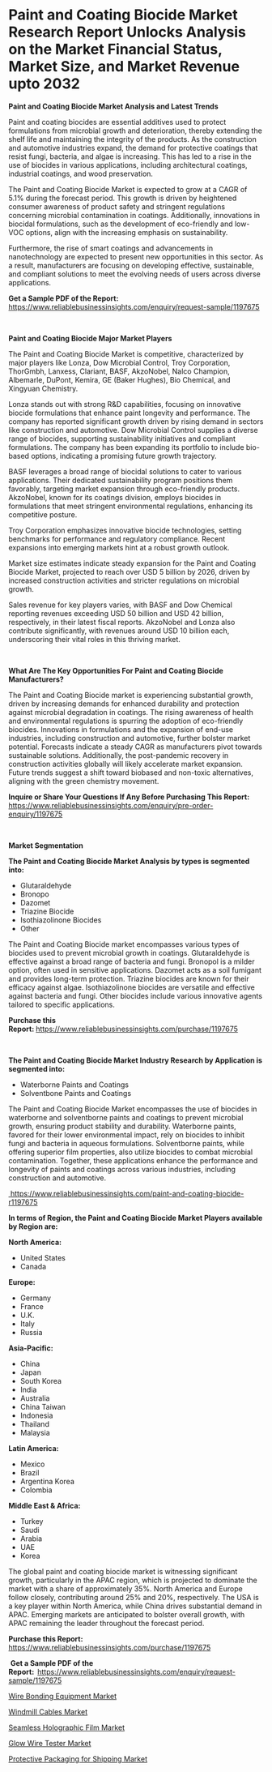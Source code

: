 <p><h1>Paint and Coating Biocide Market Research Report Unlocks Analysis on the Market Financial Status, Market Size, and Market Revenue upto 2032</h1></p><p><strong>Paint and Coating Biocide Market Analysis and Latest Trends</strong></p>
<p><p>Paint and coating biocides are essential additives used to protect formulations from microbial growth and deterioration, thereby extending the shelf life and maintaining the integrity of the products. As the construction and automotive industries expand, the demand for protective coatings that resist fungi, bacteria, and algae is increasing. This has led to a rise in the use of biocides in various applications, including architectural coatings, industrial coatings, and wood preservation.</p><p>The Paint and Coating Biocide Market is expected to grow at a CAGR of 5.1% during the forecast period. This growth is driven by heightened consumer awareness of product safety and stringent regulations concerning microbial contamination in coatings. Additionally, innovations in biocidal formulations, such as the development of eco-friendly and low-VOC options, align with the increasing emphasis on sustainability. </p><p>Furthermore, the rise of smart coatings and advancements in nanotechnology are expected to present new opportunities in this sector. As a result, manufacturers are focusing on developing effective, sustainable, and compliant solutions to meet the evolving needs of users across diverse applications.</p></p>
<p><strong>Get a Sample PDF of the Report:&nbsp;</strong> <a href="https://www.reliablebusinessinsights.com/enquiry/request-sample/1197675?utm_campaign=2127&utm_medium=2&utm_source=Github&utm_content=ia&utm_term=03022025&utm_id=paint-and-coating-biocide">https://www.reliablebusinessinsights.com/enquiry/request-sample/1197675</a></p>
<p>&nbsp;</p>
<p><strong>Paint and Coating Biocide Major Market Players</strong></p>
<p><p>The Paint and Coating Biocide Market is competitive, characterized by major players like Lonza, Dow Microbial Control, Troy Corporation, ThorGmbh, Lanxess, Clariant, BASF, AkzoNobel, Nalco Champion, Albemarle, DuPont, Kemira, GE (Baker Hughes), Bio Chemical, and Xingyuan Chemistry. </p><p>Lonza stands out with strong R&D capabilities, focusing on innovative biocide formulations that enhance paint longevity and performance. The company has reported significant growth driven by rising demand in sectors like construction and automotive. Dow Microbial Control supplies a diverse range of biocides, supporting sustainability initiatives and compliant formulations. The company has been expanding its portfolio to include bio-based options, indicating a promising future growth trajectory.</p><p>BASF leverages a broad range of biocidal solutions to cater to various applications. Their dedicated sustainability program positions them favorably, targeting market expansion through eco-friendly products. AkzoNobel, known for its coatings division, employs biocides in formulations that meet stringent environmental regulations, enhancing its competitive posture. </p><p>Troy Corporation emphasizes innovative biocide technologies, setting benchmarks for performance and regulatory compliance. Recent expansions into emerging markets hint at a robust growth outlook. </p><p>Market size estimates indicate steady expansion for the Paint and Coating Biocide Market, projected to reach over USD 5 billion by 2026, driven by increased construction activities and stricter regulations on microbial growth. </p><p>Sales revenue for key players varies, with BASF and Dow Chemical reporting revenues exceeding USD 50 billion and USD 42 billion, respectively, in their latest fiscal reports. AkzoNobel and Lonza also contribute significantly, with revenues around USD 10 billion each, underscoring their vital roles in this thriving market.</p></p>
<p>&nbsp;</p>
<p><strong>What Are The Key Opportunities For Paint and Coating Biocide Manufacturers?</strong></p>
<p><p>The Paint and Coating Biocide market is experiencing substantial growth, driven by increasing demands for enhanced durability and protection against microbial degradation in coatings. The rising awareness of health and environmental regulations is spurring the adoption of eco-friendly biocides. Innovations in formulations and the expansion of end-use industries, including construction and automotive, further bolster market potential. Forecasts indicate a steady CAGR as manufacturers pivot towards sustainable solutions. Additionally, the post-pandemic recovery in construction activities globally will likely accelerate market expansion. Future trends suggest a shift toward biobased and non-toxic alternatives, aligning with the green chemistry movement.</p></p>
<p><strong>Inquire or Share Your Questions If Any Before Purchasing This Report:</strong> <a href="https://www.reliablebusinessinsights.com/enquiry/pre-order-enquiry/1197675?utm_campaign=2127&utm_medium=2&utm_source=Github&utm_content=ia&utm_term=03022025&utm_id=paint-and-coating-biocide">https://www.reliablebusinessinsights.com/enquiry/pre-order-enquiry/1197675</a></p>
<p>&nbsp;</p>
<p><strong>Market Segmentation</strong></p>
<p><strong>The Paint and Coating Biocide Market Analysis by types is segmented into:</strong></p>
<p><ul><li>Glutaraldehyde</li><li>Bronopo</li><li>Dazomet</li><li>Triazine Biocide</li><li>Isothiazolinone Biocides</li><li>Other</li></ul></p>
<p><p>The Paint and Coating Biocide market encompasses various types of biocides used to prevent microbial growth in coatings. Glutaraldehyde is effective against a broad range of bacteria and fungi. Bronopol is a milder option, often used in sensitive applications. Dazomet acts as a soil fumigant and provides long-term protection. Triazine biocides are known for their efficacy against algae. Isothiazolinone biocides are versatile and effective against bacteria and fungi. Other biocides include various innovative agents tailored to specific applications.</p></p>
<p><strong>Purchase this Report:&nbsp;</strong><a href="https://www.reliablebusinessinsights.com/purchase/1197675?utm_campaign=2127&utm_medium=2&utm_source=Github&utm_content=ia&utm_term=03022025&utm_id=paint-and-coating-biocide">https://www.reliablebusinessinsights.com/purchase/1197675</a></p>
<p>&nbsp;</p>
<p><strong>The Paint and Coating Biocide Market Industry Research by Application is segmented into:</strong></p>
<p><ul><li>Waterborne Paints and Coatings</li><li>Solventbone Paints and Coatings</li></ul></p>
<p><p>The Paint and Coating Biocide Market encompasses the use of biocides in waterborne and solventborne paints and coatings to prevent microbial growth, ensuring product stability and durability. Waterborne paints, favored for their lower environmental impact, rely on biocides to inhibit fungi and bacteria in aqueous formulations. Solventborne paints, while offering superior film properties, also utilize biocides to combat microbial contamination. Together, these applications enhance the performance and longevity of paints and coatings across various industries, including construction and automotive.</p></p>
<p><a href="https://www.reliablebusinessinsights.com/paint-and-coating-biocide-r1197675?utm_campaign=2127&utm_medium=2&utm_source=Github&utm_content=ia&utm_term=03022025&utm_id=paint-and-coating-biocide">&nbsp;https://www.reliablebusinessinsights.com/paint-and-coating-biocide-r1197675</a></p>
<p><strong>In terms of Region, the Paint and Coating Biocide Market Players available by Region are:</strong></p>
<p>
    <p> <strong> North America: </strong>
        <ul>
            <li>United States</li>
            <li>Canada</li>
        </ul>
        </p> 
    <p> <strong> Europe: </strong>
        <ul>
            <li>Germany</li>
            <li>France</li>
            <li>U.K.</li>
            <li>Italy</li>
            <li>Russia</li>
        </ul>
        </p> 
    <p> <strong> Asia-Pacific: </strong>
        <ul>
            <li>China</li>
            <li>Japan</li>
            <li>South Korea</li>
            <li>India</li>
            <li>Australia</li>
            <li>China Taiwan</li>
            <li>Indonesia</li>
            <li>Thailand</li>
            <li>Malaysia</li>
        </ul>
        </p> 
    <p> <strong> Latin America: </strong>
        <ul>
            <li>Mexico</li>
            <li>Brazil</li>
            <li>Argentina Korea</li>
            <li>Colombia</li>
        </ul>
        </p> 
    <p> <strong> Middle East & Africa: </strong>
        <ul>
            <li>Turkey</li>
            <li>Saudi</li>
            <li>Arabia</li>
            <li>UAE</li>
            <li>Korea</li>
        </ul>
    </p>
    </p>
<p><p>The global paint and coating biocide market is witnessing significant growth, particularly in the APAC region, which is projected to dominate the market with a share of approximately 35%. North America and Europe follow closely, contributing around 25% and 20%, respectively. The USA is a key player within North America, while China drives substantial demand in APAC. Emerging markets are anticipated to bolster overall growth, with APAC remaining the leader throughout the forecast period.</p></p>
<p><strong>Purchase this Report: </strong><a href="https://www.reliablebusinessinsights.com/purchase/1197675?utm_campaign=2127&utm_medium=2&utm_source=Github&utm_content=ia&utm_term=03022025&utm_id=paint-and-coating-biocide">https://www.reliablebusinessinsights.com/purchase/1197675</a></p>
<p>&nbsp;<strong>Get a Sample PDF of the Report:&nbsp;&nbsp;</strong><a href="https://www.reliablebusinessinsights.com/enquiry/request-sample/1197675?utm_campaign=2127&utm_medium=2&utm_source=Github&utm_content=ia&utm_term=03022025&utm_id=paint-and-coating-biocide">https://www.reliablebusinessinsights.com/enquiry/request-sample/1197675</a></p>
<p><strong></strong></p>
<p><p><a href="https://www.linkedin.com/pulse/decoding-wire-bonding-equipment-market-signals-growth-algorithms-2k9af?utm_campaign=2127&utm_medium=2&utm_source=Github&utm_content=ia&utm_term=03022025&utm_id=paint-and-coating-biocide">Wire Bonding Equipment Market</a></p><p><a href="https://www.linkedin.com/pulse/assessing-windmill-cables-market-segmentation-type-application-o2ouf?utm_campaign=2127&utm_medium=2&utm_source=Github&utm_content=ia&utm_term=03022025&utm_id=paint-and-coating-biocide">Windmill Cables Market</a></p><p><a href="https://www.linkedin.com/pulse/according-latest-trend-analysis-seamless-holographic-film-market-0sqzf?utm_campaign=2127&utm_medium=2&utm_source=Github&utm_content=ia&utm_term=03022025&utm_id=paint-and-coating-biocide">Seamless Holographic Film Market</a></p><p><a href="https://www.linkedin.com/pulse/competitive-overview-glow-wire-tester-market-growth-insights-projected-o5cdf?utm_campaign=2127&utm_medium=2&utm_source=Github&utm_content=ia&utm_term=03022025&utm_id=paint-and-coating-biocide">Glow Wire Tester Market</a></p><p><a href="https://github.com/seanmcma708/Market-Research-Report-List-1/blob/main/protective-packaging-for-shipping-market.md?utm_campaign=2127&utm_medium=2&utm_source=Github&utm_content=ia&utm_term=03022025&utm_id=paint-and-coating-biocide">Protective Packaging for Shipping Market</a></p></p>